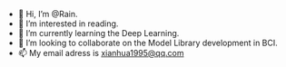 - 👋 Hi, I’m @Rain.
- 👀 I’m interested in reading.
- 🌱 I’m currently learning the Deep Learning.
- 💞️ I’m looking to collaborate on the Model Library development in BCI.
- 📫 My email adress is xianhua1995@qq.com

<!---
xianhua1995/xianhua1995 is a ✨ special ✨ repository because its `README.md` (this file) appears on your GitHub profile.
You can click the Preview link to take a look at your changes.
--->
